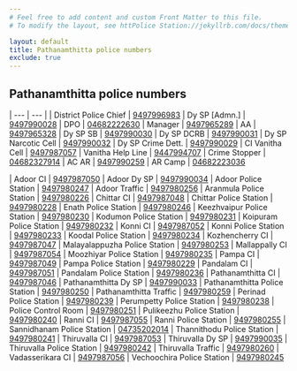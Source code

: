 ```yaml
---
# Feel free to add content and custom Front Matter to this file.
# To modify the layout, see httPolice Station://jekyllrb.com/docs/themes/#overriding-theme-defaults

layout: default
title: Pathanamthitta police numbers
exclude: true
---
```

## Pathanamthitta police numbers

| --- | --- |
| District Police Chief | [9497996983](tel:9497996983)
| Dy SP [Admn.] | [9497990028](tel:9497990028)
| DPO | [04682222630](tel:04682222630)
| Manager | [9497965289](tel:9497965289)
| AA | [9497965328](tel:9497965328)
| Dy SP SB | [9497990030](tel:9497990030)
| Dy SP DCRB | [9497990031](tel:9497990031)
| Dy SP Narcotic Cell | [9497990032](tel:9497990032)
| Dy SP Crime Dett. | [9497990029](tel:9497990029)
| CI Vanitha Cell | [9497987057](tel:9497987057)
| Vanitha Help Line | [9447994707](tel:9447994707)
| Crime Stopper | [04682327914](tel:04682327914)
| AC AR | [9497990259](tel:9497990259)
| AR Camp | [04682223036](tel:04682223036)

| Adoor CI | [9497987050](tel:9497987050)
| Adoor Dy SP | [9497990034](tel:9497990034)
| Adoor Police Station | [9497980247](tel:9497980247)
| Adoor Traffic | [9497980256](tel:9497980256)
| Aranmula Police Station | [9497980226](tel:9497980226)
| Chittar CI | [9497987048](tel:9497987048)
| Chittar Police Station | [9497980228](tel:9497980228)
| Enath Police Station | [9497980246](tel:9497980246)
| Keezhvaipur Police Station | [9497980230](tel:9497980230)
| Kodumon Police Station | [9497980231](tel:9497980231)
| Koipuram Police Station | [9497980232](tel:9497980232)
| Konni CI | [9497987052](tel:9497987052)
| Konni Police Station | [9497980233](tel:9497980233)
| Koodal Police Station | [9497980234](tel:9497980234)
| Kozhencherry CI | [9497987047](tel:9497987047)
| Malayalappuzha Police Station | [9497980253](tel:9497980253)
| Mallappally CI | [9497987054](tel:9497987054)
| Moozhiyar Police Station | [9497980235](tel:9497980235)
| Pampa CI | [9497987049](tel:9497987049)
| Pampa Police Station | [9497980229](tel:9497980229)
| Pandalam CI | [9497987051](tel:9497987051)
| Pandalam Police Station | [9497980236](tel:9497980236)
| Pathanamthitta CI | [9497987046](tel:9497987046)
| Pathanamthitta Dy SP | [9497990033](tel:9497990033)
| Pathanamthitta Police Station | [9497980250](tel:9497980250)
| Pathanamthitta Traffic | [9497980259](tel:9497980259)
| Perinad Police Station | [9497980239](tel:9497980239)
| Perumpetty Police Station | [9497980238](tel:9497980238)
| Police Control Room | [9497980251](tel:9497980251)
| Pulikeezhu Police Station | [9497980240](tel:9497980240)
| Ranni CI | [9497987055](tel:9497987055)
| Ranni Police Station | [9497980255](tel:9497980255)
| Sannidhanam Police Station | [04735202014](tel:04735202014)
| Thannithodu Police Station | [9497980241](tel:9497980241)
| Thiruvalla CI | [9497987053](tel:9497987053)
| Thiruvalla Dy SP | [9497990035](tel:9497990035)
| Thiruvalla Police Station | [9497980242](tel:9497980242)
| Thiruvalla Traffic | [9497980260](tel:9497980260)
| Vadasserikara CI | [9497987056](tel:9497987056)
| Vechoochira Police Station | [9497980245](tel:9497980245)